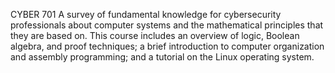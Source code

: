 CYBER 701
A survey of fundamental knowledge for cybersecurity professionals about computer systems and the mathematical principles that they are based on. This course includes an overview of logic, Boolean algebra, and proof techniques; a brief introduction to computer organization and assembly programming; and a tutorial on the Linux operating system.
